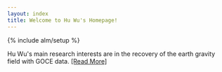 ```yaml
---
layout: index
title: Welcome to Hu Wu's Homepage!
---
```

{% include alm/setup %}
<script language="javascript">
$($("#home").children()[0]).css('color', '#EC6197');
</script>

Hu Wu's main research interests are in the recovery of the earth gravity field with GOCE data. [[Read More]](../research.html)